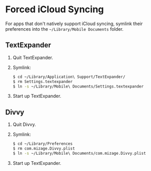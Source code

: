 # Forced iCloud Syncing

For apps that don't natively support iCloud syncing, symlink their preferences into the `~/Library/Mobile Documents` folder.


## TextExpander

1. Quit TextExpander.

1. Symlink:

    ```sh
    $ cd ~/Library/Application\ Support/TextExpander/
    $ rm Settings.textexpander
    $ ln -s ~/Library/Mobile\ Documents/Settings.textexpander
    ```

1. Start up TextExpander.


## Divvy

1. Quit Divvy.

1. Symlink:

    ```sh
    $ cd ~/Library/Preferences
    $ rm com.mizage.Divvy.plist
    $ ln -s ~/Library/Mobile\ Documents/com.mizage.Divvy.plist
    ```

1. Start up TextExpander.

